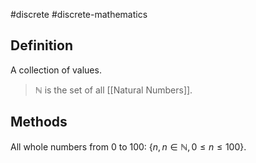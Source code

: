 #discrete
#discrete-mathematics 
## Definition
A collection of values.
> $\mathbb{N}$ is the set of all [[Natural Numbers]].
## Methods
All whole numbers from 0 to 100: $\{n,n\in \mathbb{N},0\leq n \leq 100\}$.